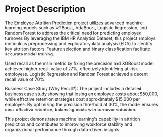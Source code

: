 # Project Description
The Employee Attrition Prediction project utilizes advanced machine learning models such as XGBoost, AdaBoost, Logistic Regression, and Random Forest to address the critical need for predicting employee turnover. By leveraging the IBM HR Analytics Dataset, this project employs meticulous preprocessing and exploratory data analysis (EDA) to identify key attrition factors. Feature selection and binary classification facilitate accurate model training.

Used recall as the main metric by fixing the precision and XGBoost model achieved higher recall value of 77%, effectively identifying at-risk employees. Logistic Regression and Random Forest achieved a decent recall value of 70%.

Business Case Study (Why Recall?):
The project includes a detailed business case study showing that losing an employee costs about $50,000, while effective retention strategies cost approximately $15,000 per employee. By optimizing the precision threshold at 30%, the model ensures cost-effective retention, balancing costs with turnover reduction.

This project demonstrates machine learning's capability in attrition prediction and contributes to improving workforce stability and organizational performance through data-driven insights.
